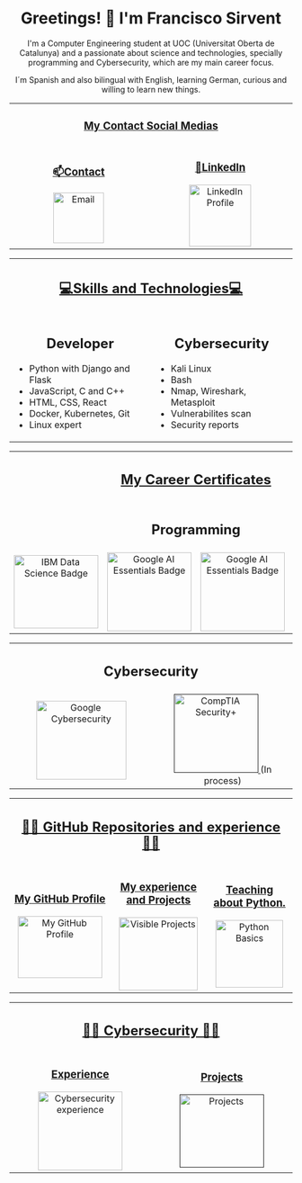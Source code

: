 <div align="center">
    <h1>
        Greetings! 👋 I'm Francisco Sirvent
    </h1>
    <p>
        I'm a Computer Engineering student at UOC (Universitat Oberta de Catalunya) and a passionate about science and technologies, specially programming and Cybersecurity, which are my main career focus.
    </p>
    <p>
        I´m Spanish and also bilingual with English, learning German, curious and willing to learn new things.
    </p>

<!-- Contact Links -->
<table border="0" align="center" width="800">
    <tr>
        <td colspan="3" align="center">
            <h3><ins>My Contact Social Medias</ins></h3>
        </td>
    </tr>
    <tr>
        <td align="center" width="400">
            <h3><ins>📫Contact</ins></h3>
            <a href="mailto:fsirventcandea@gmail.com">
                <img src="https://th.bing.com/th/id/R.ae1fbd64a793791023ce79747500f709?rik=z%2bHyd97vQbPpFA&pid=ImgRaw&r=0" alt="Email" width="90">
            </a>
        </td>
        <td align="center" width="400">
            <h3><ins>🔗LinkedIn</ins></h3>
            <a href="https://www.linkedin.com/in/francisco-m-sirvent-candea-68749719b">
                <img src="https://logosmarcas.net/wp-content/uploads/2020/04/Linkedin-Logo.png" alt="LinkedIn Profile" width="110">
            </a>
        </td>
    </tr>
</table>

<!-- Skills Section -->
<table border="0" align="center" width="100%">
    <tr>
        <td colspan="2" align="center">
            <h2><ins>💻Skills and Technologies💻</ins></h2>
        </td>
    </tr>
    <tr>
        <td align="center" width="50%">
            <h2>
                <b>
                    Developer
                </b>
            </h2>
            <ul align="left">
                <li>Python with Django and Flask</li>
                <li>JavaScript, C and C++</li>
                <li>HTML, CSS, React</li>
                <li>Docker, Kubernetes, Git</li>
                <li>Linux expert</li>
            </ul>
        </td>
        <td align="center" width="50%">
            <h2>
                <b>
                    Cybersecurity
                </b>
            </h2>
            <ul align="left">
                <li>Kali Linux</li>
                <li>Bash</li>
                <li>Nmap, Wireshark, Metasploit</li>
                <li>Vulnerabilites scan</li>
                <li>Security reports</li>
            </ul>
        </td>
    </tr>
</table>

<!-- My certificates -->
<table border="0" align="center" width="800">
    <tr>
        <td colspan="4" align="center">
            <h2>
                <ins>
                    My Career Certificates
                </ins>
            </h2>
        </td>
    </tr>
    <tr>
        <td colspan="4" align="center">
            <h2>
                <b>
                    Programming
                </b>
            </h2>
        </td>
    </tr>
    <tr>
        <td align="center" width="200">
            <a href="https://www.credly.com/badges/65ed31fa-9f14-498f-801e-faf6389ecf5b/public_url">
                <img src="https://images.credly.com/size/110x110/images/0f740f0e-52f0-4ff3-bcac-e8d2ff735c07/image.png" alt="IBM Data Science Badge" 
                width="150" 
                height="130">
            </a>
        </td>
        <td align="center" width="200">
            <a href="https://www.credly.com/badges/bf5afe1e-6b91-4a6b-9978-870032cc92e1/public_url">
                <img src="https://images.credly.com/size/110x110/images/4d81763c-b917-4ab9-92be-103af95c0a21/image.png" alt="Google AI Essentials Badge" 
                width="150" 
                height="140">
            </a>
        </td>
        <td align="center" width="200">
            <a href="https://www.credly.com/badges/8d31ae5c-6b53-467c-a90e-10c950ac5ece/public_url">
                <img src="https://images.credly.com/size/340x340/images/ea3eec65-ddad-4242-9c59-1defac0fa2d9/image.png" alt="Google AI Essentials Badge" 
                width="150" 
                height="140">
            </a>
        </td>
        <td align="center" width="200">
            <a href="https://www.credly.com/badges/c33ea208-5590-4126-8530-861ef0c7f4bd/public_url">
                <img src="https://images.credly.com/size/340x340/images/efbdc0d6-b46e-4e3c-8cf8-2314d8a5b971/GCC_badge_python_1000x1000.png" 
                alt="Automation with Python Professional Badge" width="150" 
                height="140">
            </a>
        </td>
    </tr>
    <table border="0" align="center" width="800">
        <tr>
            <td colspan="2" align="center">
                <h2>
                    <b>
                        Cybersecurity
                    </b>
                </h2>
            </td>
        </tr>
        <tr>
            <td align="center" width="400">
                <a href="https://www.credly.com/badges/9e5d35a8-6f9b-4c6a-9df0-9cfa73f49eef">
                    <img src="https://images.credly.com/size/680x680/images/0bf0f2da-a699-4c82-82e2-56dcf1f2e1c7/image.png" 
                    alt="Google Cybersecurity" 
                    width="160" 
                    height="140">
                </a>
            </td>
            <td align="center" width="400">
                <a href="">
                    <img src="" 
                    alt="CompTIA Security+" 
                    width="150" 
                    height="140">
                </a>
                (In process)
            </td>
        </tr>
    </table>
</table>

<!-- GitHub Repositories Section -->
<table border="0" align="center" width="800">
    <tr>
        <td colspan="3" align="center">
            <h2>
                <ins>
                    👨‍💻 GitHub Repositories and experience 👨‍💻
                </ins>
            </h2>
        </td>
    </tr>
    <tr>
        <td align="center" width="267">
            <a href="https://github.com/fransirvent1994">
                <h3>
                    <ins>
                        My GitHub Profile
                    </ins>
                </h3>             
                <img src="https://logos-world.net/wp-content/uploads/2020/11/GitHub-Logo.png" alt="My GitHub Profile" width="150" height="110">
            </a>
        </td>
        <td align="center" width="267">
            <a href="https://fransirvent1994.github.io/Programming/Experience/Experience.html">
                <h3>
                    <ins>
                        My experience and Projects
                    </ins>
                </h3>  
                <img src="https://static.vecteezy.com/system/resources/previews/008/842/382/original/an-old-open-book-with-abstract-text-illustration-in-cartoon-style-on-a-white-background-vector.jpg" 
                alt="Visible Projects" 
                width="140" 
                height="130">
            </a>
        </td>
        <td align="center" width="267">
            <a href="https://github.com/fransirvent1994/Python-Basics">
                <h3>
                    <ins>
                        Teaching about Python.
                    </ins>
                </h3>
                <img src="https://www.kindpng.com/picc/m/159-1595772_transparent-python-logo-hd-png-download.png" 
                alt="Python Basics" 
                width="120" 
                height="120">
            </a>
        </td>
    </tr>
</table>

<!-- Cybersecurity info -->
<table border="0" align="center" width="800">
    <tr>
        <td colspan="2" align="center">
            <h2>
                <ins>
                    👨‍💻 Cybersecurity 👨‍💻
                </ins>
            </h2>
        </td>
    </tr>
    <tr>
        <td align="center" width="400">
            <a href="https://fransirvent1994.github.io/Cybersecurity/Experience/Experience.html">
                <h3>
                    <ins>
                        Experience
                    </ins>
                </h3>             
                <img src="https://static.vecteezy.com/system/resources/previews/002/697/479/original/cybersecurity-icon-on-white-vector.jpg" alt="Cybersecurity experience" 
                width="150" 
                height="140">
            </a>
        </td>
        <td align="center" width="400">
            <a href="">
                <h3>
                    <ins>
                        Projects
                    </ins>
                </h3>
                <img src="https://img.freepik.com/vector-premium/icono-seguridad-cibernetica-cifrado-concepto-seguro-protegido-datos-ciberseguridad_136875-4238.jpg" 
                alt="Projects" 
                width="150" 
                height="130">
            </a>
        </td>
    </tr>
</table>

